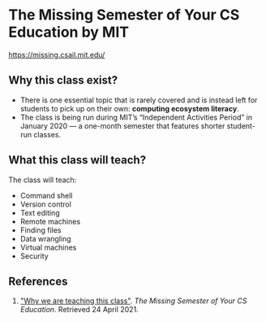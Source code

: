 # The Missing Semester of Your CS Education by MIT

https://missing.csail.mit.edu/

## Why this class exist?
- There is one essential topic that is rarely covered and is instead left for students to pick up on their own: **computing ecosystem literacy**.
- The class is being run during MIT’s “Independent Activities Period” in January 2020 — a one-month semester that features shorter student-run classes.

## What this class will teach?
The class will teach:
- Command shell
- Version control
- Text editing
- Remote machines
- Finding files
- Data wrangling
- Virtual machines
- Security

## References
1. ["Why we are teaching this class"](https://missing.csail.mit.edu/about/). *The Missing Semester of Your CS Education*. Retrieved 24 April 2021.
